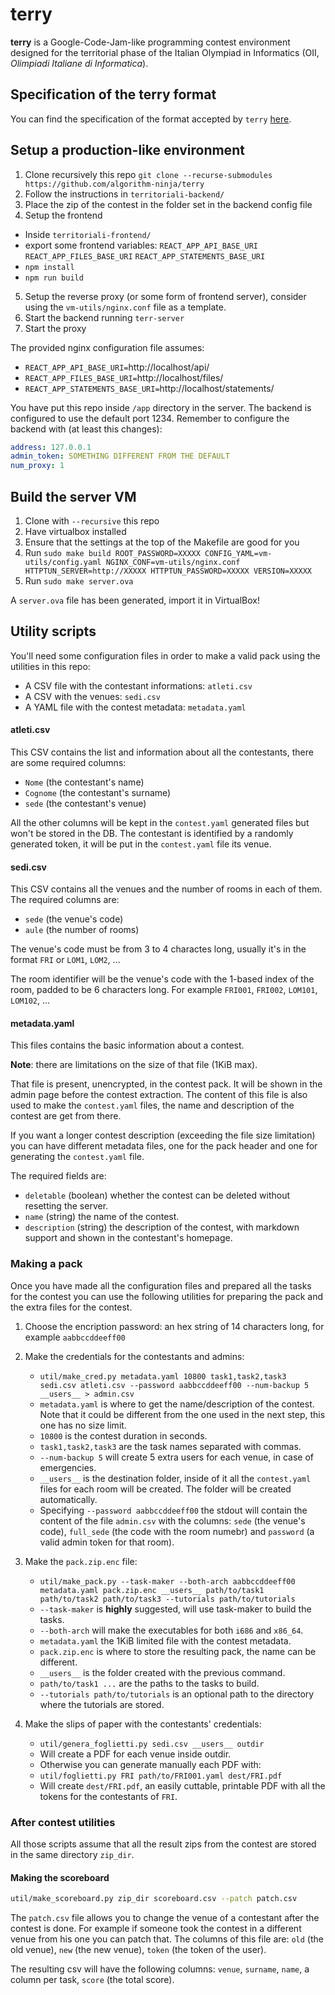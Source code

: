 # terry

**terry** is a Google-Code-Jam-like programming contest environment designed for the territorial phase of the Italian Olympiad in Informatics (OII, _Olimpiadi Italiane di Informatica_).

## Specification of the terry format

You can find the specification of the format accepted by `terry` [here](https://github.com/algorithm-ninja/terry/blob/master/format-specs.md).

## Setup a production-like environment

1. Clone recursively this repo `git clone --recurse-submodules https://github.com/algorithm-ninja/terry`
2. Follow the instructions in `territoriali-backend/`
3. Place the zip of the contest in the folder set in the backend config file
4. Setup the frontend

- Inside `territoriali-frontend/`
- export some frontend variables: `REACT_APP_API_BASE_URI` `REACT_APP_FILES_BASE_URI` `REACT_APP_STATEMENTS_BASE_URI`
- `npm install`
- `npm run build`

5. Setup the reverse proxy (or some form of frontend server), consider using the `vm-utils/nginx.conf` file as a template.
6. Start the backend running `terr-server`
7. Start the proxy

The provided nginx configuration file assumes:

- `REACT_APP_API_BASE_URI=`http://localhost/api/
- `REACT_APP_FILES_BASE_URI=`http://localhost/files/
- `REACT_APP_STATEMENTS_BASE_URI=`http://localhost/statements/

You have put this repo inside `/app` directory in the server. The backend is configured to use the default port 1234.
Remember to configure the backend with (at least this changes):

```yaml
address: 127.0.0.1
admin_token: SOMETHING DIFFERENT FROM THE DEFAULT
num_proxy: 1
```

## Build the server VM

1. Clone with `--recursive` this repo
2. Have virtualbox installed
3. Ensure that the settings at the top of the Makefile are good for you
4. Run `sudo make build ROOT_PASSWORD=XXXXX CONFIG_YAML=vm-utils/config.yaml NGINX_CONF=vm-utils/nginx.conf HTTPTUN_SERVER=http://XXXXX HTTPTUN_PASSWORD=XXXXX VERSION=XXXXX`
5. Run `sudo make server.ova`

A `server.ova` file has been generated, import it in VirtualBox!

## Utility scripts

You'll need some configuration files in order to make a valid pack using the utilities in this repo:

- A CSV file with the contestant informations: `atleti.csv`
- A CSV with the venues: `sedi.csv`
- A YAML file with the contest metadata: `metadata.yaml`

#### atleti.csv

This CSV contains the list and information about all the contestants, there are some required columns:

- `Nome` (the contestant's name)
- `Cognome` (the contestant's surname)
- `sede` (the contestant's venue)

All the other columns will be kept in the `contest.yaml` generated files but won't be stored in the DB.
The contestant is identified by a randomly generated token, it will be put in the `contest.yaml` file its venue.

#### sedi.csv

This CSV contains all the venues and the number of rooms in each of them. The required columns are:

- `sede` (the venue's code)
- `aule` (the number of rooms)

The venue's code must be from 3 to 4 charactes long, usually it's in the format `FRI` or `LOM1`, `LOM2`, ...

The room identifier will be the venue's code with the 1-based index of the room, padded to be 6 characters long. For example `FRI001`, `FRI002`, `LOM101`, `LOM102`, ...

#### metadata.yaml

This files contains the basic information about a contest.

**Note**: there are limitations on the size of that file (1KiB max).

That file is present, unencrypted, in the contest pack.
It will be shown in the admin page before the contest extraction.
The content of this file is also used to make the `contest.yaml` files, the name and description of the contest are get from there.

If you want a longer contest description (exceeding the file size limitation) you can have different metadata files, one for the pack header and one for generating the `contest.yaml` file.

The required fields are:

- `deletable` (boolean) whether the contest can be deleted without resetting the server.
- `name` (string) the name of the contest.
- `description` (string) the description of the contest, with markdown support and shown in the contestant's homepage.

### Making a pack

Once you have made all the configuration files and prepared all the tasks for the contest you can use the following utilities for preparing the pack and the extra files for the contest.

1. Choose the encription password: an hex string of 14 characters long, for example `aabbccddeeff00`

2. Make the credentials for the contestants and admins:

   - `util/make_cred.py metadata.yaml 10800 task1,task2,task3 sedi.csv atleti.csv --password aabbccddeeff00 --num-backup 5 __users__ > admin.csv`
   - `metadata.yaml` is where to get the name/description of the contest. Note that it could be different from the one used in the next step, this one has no size limit.
   - `10800` is the contest duration in seconds.
   - `task1,task2,task3` are the task names separated with commas.
   - `--num-backup 5` will create 5 extra users for each venue, in case of emergencies.
   - `__users__` is the destination folder, inside of it all the `contest.yaml` files for each room will be created. The folder will be created automatically.
   - Specifying `--password aabbccddeeff00` the stdout will contain the content of the file `admin.csv` with the columns: `sede` (the venue's code), `full_sede` (the code with the room numebr) and `password` (a valid admin token for that room).

3. Make the `pack.zip.enc` file:

   - `util/make_pack.py --task-maker --both-arch aabbccddeeff00 metadata.yaml pack.zip.enc __users__ path/to/task1 path/to/task2 path/to/task3 --tutorials path/to/tutorials`
   - `--task-maker` is **highly** suggested, will use task-maker to build the tasks.
   - `--both-arch` will make the executables for both `i686` and `x86_64`.
   - `metadata.yaml` the 1KiB limited file with the contest metadata.
   - `pack.zip.enc` is where to store the resulting pack, the name can be different.
   - `__users__` is the folder created with the previous command.
   - `path/to/task1 ...` are the paths to the tasks to build.
   - `--tutorials path/to/tutorials` is an optional path to the directory where the tutorials are stored.

4. Make the slips of paper with the contestants' credentials:
   - `util/genera_foglietti.py sedi.csv __users__ outdir`
   - Will create a PDF for each venue inside outdir.
   - Otherwise you can generate manually each PDF with:
   - `util/foglietti.py FRI path/to/FRI001.yaml dest/FRI.pdf`
   - Will create `dest/FRI.pdf`, an easily cuttable, printable PDF with all the tokens for the contestants of `FRI`.

### After contest utilities

All those scripts assume that all the result zips from the contest are stored in the same directory `zip_dir`.

#### Making the scoreboard

```bash
util/make_scoreboard.py zip_dir scoreboard.csv --patch patch.csv
```

The `patch.csv` file allows you to change the venue of a contestant after the contest is done.
For example if someone took the contest in a different venue from his one you can patch that.
The columns of this file are: `old` (the old venue), `new` (the new venue), `token` (the token of the user).

The resulting csv will have the following columns: `venue`, `surname`, `name`, a column per task, `score` (the total score).
